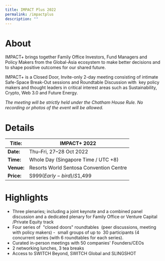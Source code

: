 ```yaml
---
title: IMPACT Plus 2022
permalink: /impactplus
description: ""
---
```

# About
IMPACT+ brings together Family Office Investors, Fund Managers and Policy Makers from the Global-Asia ecosystem to make better decisions and to shape positive outcomes for our shared future.

IMPACT+ is a Closed Door, Invite-only 2-day meeting consisting of intimate Safe-Space Break-Out sessions and Roundtable Discussion with  key policy makers and thought leaders in critical interest areas such as Sustainability, Crypto, Web 3.0 and Future Energy.

*The meeting will be strictly held under the Chatham House Rule. No recording or photos of the event will be allowed.*

# Details
| **Title:** | IMPACT+ 2022 |
| -------- | -------- |
|**Date:** | Thu–Fri, 27–28 Oct 2022
| **Time:**    | Whole Day (Singapore Time / UTC +8) |
|**Venue:** | Resorts World Sentosa Convention Centre |
|**Price:** | S$999 (Early-bird) / S$1,499 |

# Highlights
* Three plenaries; including a joint keynote and a combined panel discussion and a dedicated plenary for Family Office or Venture Capital /Private Equity track
* Four series of  "closed doors" roundtables  (peer discussions, meeting with policy makers) \-  small groups of up to  30 participants (4 concurrent series (with 6 roundtables for each series).
* Curated in-person meetings with 50 companies' Founders/CEOs
* 2 networking lunches, 3 tea breaks
* Access to SWITCH Beyond, SWITCH Global and SLINGSHOT
